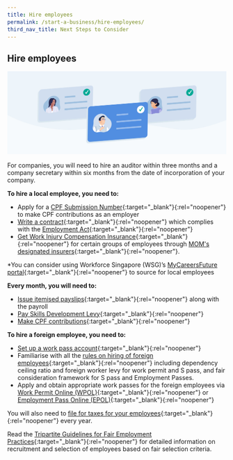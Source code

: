 ```yaml
---
title: Hire employees
permalink: /start-a-business/hire-employees/
third_nav_title: Next Steps to Consider
---
```


## Hire employees

![Hire employees](/images/start/StartSJ_StartSJ_HireEmployees.jpg)

For companies, you will need to hire an auditor within three months and a company secretary within six months from the date of incorporation of your company.

**To hire a local employee, you need to:**

- Apply for a [CPF Submission Number](https://www.cpf.gov.sg/employer/making-cpf-contributions/applying-for-a-cpf-submission-number){:target="\_blank"}{:rel="noopener"} to make CPF contributions as an employer
- [Write a contract](https://www.mom.gov.sg/employment-practices/contract-of-service#key-employment-terms){:target="\_blank"}{:rel="noopener"} which complies with the [Employment Act](https://www.mom.gov.sg/employment-practices/employment-act){:target="\_blank"}{:rel="noopener"}
- [Get Work Injury Compensation Insurance](https://www.mom.gov.sg/workplace-safety-and-health/work-injury-compensation/work-injury-compensation-insurance){:target="\_blank"}{:rel="noopener"} for certain groups of employees through [MOM's designated insurers](https://www.mom.gov.sg/workplace-safety-and-health/wsh-service-providers/find-approved-service-providers/find-a-wic-designated-insurer){:target="\_blank"}{:rel="noopener"}.

\*You can consider using Workforce Singapore (WSG)’s [MyCareersFuture portal](https://employer.mycareersfuture.sg/){:target="\_blank"}{:rel="noopener"} to source for local employees

**Every month, you will need to:**

- [Issue itemised payslips](https://www.mom.gov.sg/employment-practices/salary/itemised-payslips){:target="\_blank"}{:rel="noopener"} along with the payroll
- [Pay Skills Development Levy](https://www.cpf.gov.sg/employer/employer-obligations/skills-development-levy){:target="\_blank"}{:rel="noopener"}
- [Make CPF contributions](https://www.cpf.gov.sg/employer/making-cpf-contributions){:target="\_blank"}{:rel="noopener"}

**To hire a foreign employee, you need to:**

- [Set up a work pass account](https://www.mom.gov.sg/eservices/services/work-pass-account-registration-wpar){:target="\_blank"}{:rel="noopener"}
- Familiarise with all the [rules on hiring of foreign employees](https://www.mom.gov.sg/passes-and-permits){:target="\_blank"}{:rel="noopener"} including dependency ceiling ratio and foreign worker levy for work permit and S pass, and fair consideration framework for S pass and Employment Passes.
- Apply and obtain appropriate work passes for the foreign employees via [Work Permit Online (WPOL)](https://www.mom.gov.sg/eservices/services/wp-online-for-businesses-and-employment-agencies){:target="\_blank"}{:rel="noopener"} or [Employment Pass Online (EPOL)](https://www.mom.gov.sg/eservices/services/ep-online){:target="\_blank"}{:rel="noopener"}

You will also need to [file for taxes for your employees](https://www.iras.gov.sg/IRASHome/Businesses/Employers/){:target="\_blank"}{:rel="noopener"} every year.

Read the [Tripartite Guidelines for Fair Employment Practices](https://apc01.safelinks.protection.outlook.com/?url=https%3A%2F%2Fwww.tal.sg%2Ftafep%2FGetting-Started%2FFair%2FTripartite-Guidelines&data=04%7C01%7Cgeri%40tafep.sg%7C21fa7cbea2f54dfe23cb08d8e1e25abf%7C0af12b508f1940928ace4dce8f8253e0%7C0%7C0%7C637507709604882743%7CUnknown%7CTWFpbGZsb3d8eyJWIjoiMC4wLjAwMDAiLCJQIjoiV2luMzIiLCJBTiI6Ik1haWwiLCJXVCI6Mn0%3D%7C1000&sdata=PW2pfsf79t0LMat5sYb99Of2QxDRu2d93hVq%2BsWO4bg%3D&reserved=0){:target="\_blank"}{:rel="noopener"} for detailed information on recruitment and selection of employees based on fair selection criteria.
